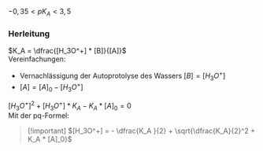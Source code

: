 
$- 0,35 < pK_A < 3,5$                                                  
                                                  
### Herleitung                                                  
                                                  
$K_A = \dfrac{[H_3O^+] * [B]}{[A]}$                                                  
Vereinfachungen:                                                  
- Vernachlässigung der Autoprotolyse des Wassers $[B]=[H_3O^+]$                                                  
- $[A] = [A]_0 - [H_3O^+]$                                                  
                                                  
$[H_3O^+]^2 + [H_3O^+] * K_A - K_A * [A]_0 = 0$                                                  
Mit der pq-Formel:                                                  
                                                  
> [!important] $[H_3O^+] = - \dfrac{K_A }{2} + \sqrt{\dfrac{K_A}{2}^2 + K_A * [A]_0}$                                                  
